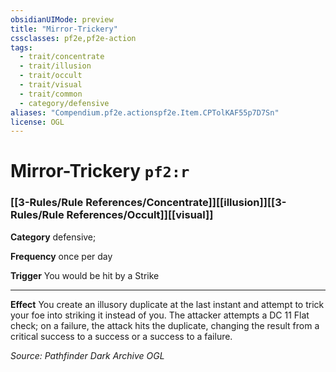 ```yaml
---
obsidianUIMode: preview
title: "Mirror-Trickery"
cssclasses: pf2e,pf2e-action
tags:
  - trait/concentrate
  - trait/illusion
  - trait/occult
  - trait/visual
  - trait/common
  - category/defensive
aliases: "Compendium.pf2e.actionspf2e.Item.CPTolKAF55p7D7Sn"
license: OGL
---
```

# Mirror-Trickery `pf2:r`

### [[3-Rules/Rule References/Concentrate]][[illusion]][[3-Rules/Rule References/Occult]][[visual]]

**Category** defensive; 




**Frequency** once per day

**Trigger** You would be hit by a Strike

* * *

**Effect** You create an illusory duplicate at the last instant and attempt to trick your foe into striking it instead of you. The attacker attempts a DC 11 Flat check; on a failure, the attack hits the duplicate, changing the result from a critical success to a success or a success to a failure.

*Source: Pathfinder Dark Archive*
*OGL*